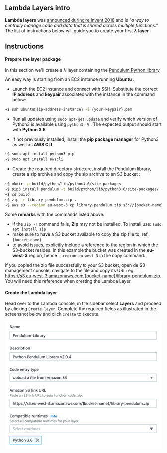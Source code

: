 ## Lambda Layers intro
**Lambda layers** was [announced during re:Invent 2018](https://aws.amazon.com/about-aws/whats-new/2018/11/aws-lambda-now-supports-custom-runtimes-and-layers/) and is _"a way to centrally manage code and data that is shared across multiple functions."_ The list of instructions below will guide you to create your first **λ layer**


## Instructions
#### Prepare the layer package
In this section we'll create a λ layer containing the [Pendulum Python library](https://pendulum.eustace.io/)

An easy way is starting from an EC2 instance running **Ubuntu** ..
* Launch the EC2 instance and connect with SSH. Substitute the correct **IP address** and **keypair** associated with the instance in the command below:
```bash
~$ ssh ubuntu@{ip-address-instance} -i {your-keypair}.pem
```
* Run all updates using `sudo apt-get update` and verify which version of Python3 is available using `python3 -V` . The expected output should start with **Python 3.6**

* If not previously installed, install the **pip package manager** for Python3 as well as **AWS CLI** :
```bash
~$ sudo apt install python3-pip
~$ sudo apt install awscli
```
* Create the required directory structure, install the Pendulum library, create a zip archive and copy the zip archive to an S3 bucket :
```bash
~$ mkdir -p build/python/lib/python3.6/site-packages
~$ pip3 install pendulum -t build/python/lib/python3.6/site-packages/ --system
~$ cd build
~$ zip -r library-pendulum.zip .
~$ aws s3 --region eu-west-3 cp library-pendulum.zip s3://{bucket-name}
```

Some **remarks** with the commands listed above:
* if the `zip -r` command fails, **Zip** may not be installed. To install use: `sudo apt install zip`
* make sure to have a S3 bucket available to copy the zip file to, ref. `{bucket-name}`
* to avoid issues, explicitly include a reference to the region in which the S3-bucket resides. In this example the bucket was created in the **eu-west-3** region, hence `--region eu-west-3` in the copy command.

If you copied the zip file successfully to your S3 bucket, open de S3 management console, navigate to the file and copy its URL: eg. https://s3.eu-west-3.amazonaws.com/{bucket-name}/library-pendulum.zip. You will need this reference when creating the Lambda Layer.

#### Create the Lambda layer
Head over to the Lambda console, in the sidebar select **Layers** and proceed by clicking `Create layer`. Complete the required fields as illustrated in the screenshot below and click `Create` to execute.


![screenshot](https://raw.githubusercontent.com/nrollr/Lambda-Layers/screenshot/screenshot%402px.png)